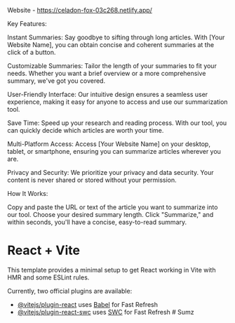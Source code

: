 Website  - https://celadon-fox-03c268.netlify.app/






















Key Features:

Instant Summaries: Say goodbye to sifting through long articles. With [Your Website Name], you can obtain concise and coherent summaries at the click of a button.

Customizable Summaries: Tailor the length of your summaries to fit your needs. Whether you want a brief overview or a more comprehensive summary, we've got you covered.

User-Friendly Interface: Our intuitive design ensures a seamless user experience, making it easy for anyone to access and use our summarization tool.

Save Time: Speed up your research and reading process. With our tool, you can quickly decide which articles are worth your time.

Multi-Platform Access: Access [Your Website Name] on your desktop, tablet, or smartphone, ensuring you can summarize articles wherever you are.

Privacy and Security: We prioritize your privacy and data security. Your content is never shared or stored without your permission.

How It Works:

Copy and paste the URL or text of the article you want to summarize into our tool.
Choose your desired summary length.
Click "Summarize," and within seconds, you'll have a concise, easy-to-read summary.


# React + Vite

This template provides a minimal setup to get React working in Vite with HMR and some ESLint rules.

Currently, two official plugins are available:

- [@vitejs/plugin-react](https://github.com/vitejs/vite-plugin-react/blob/main/packages/plugin-react/README.md) uses [Babel](https://babeljs.io/) for Fast Refresh
- [@vitejs/plugin-react-swc](https://github.com/vitejs/vite-plugin-react-swc) uses [SWC](https://swc.rs/) for Fast Refresh
#   S u m z 
 
 
